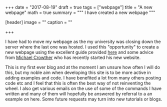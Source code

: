 +++
date = "2017-08-19"
draft = true
tags = ["webpage"]
title = "A new webpage"
math = true
summary = """
I have created a new webpage 
"""

[header]
image = ""
caption = ""

+++

I have had to move my webpage as the my university was closing down the server where the last one was hosted. I used this "opportunity" to create a new webpage using the excellent guide provided [here](https://bookdown.org/yihui/blogdown/) and some advice from [Michael Crowther](http://mjcrowther.co.uk) who has recently started his new website. 

This is my first ever blog and at the moment I am unsure how often I will do this, but my noble aim when developing this site is to be more active in adding examples and code. I have benefited a lot from many others posting code etc and I feel that this is often the best way of not reinventing the wheel. I also get various emails on the use of some of the commands I have written and many of them will hopefully be answered by referral to a an example on here. Some future requests may turn into new tutorials or blogs.


